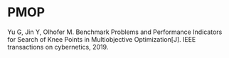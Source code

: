 # PMOP
Yu G, Jin Y, Olhofer M. Benchmark Problems and Performance Indicators for Search of Knee Points in Multiobjective Optimization[J]. IEEE transactions on cybernetics, 2019.
